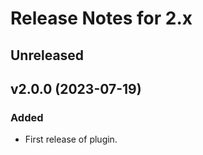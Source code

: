 # Release Notes for 2.x

## Unreleased

## v2.0.0 (2023-07-19)

### Added

- First release of plugin.
